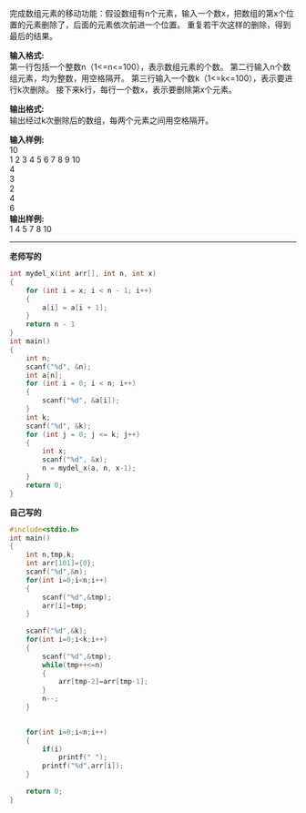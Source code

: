 完成数组元素的移动功能：假设数组有n个元素，输入一个数x，把数组的第x个位置的元素删除了，后面的元素依次前进一个位置。
重复若干次这样的删除，得到最后的结果。

**输入格式:**  
第一行包括一个整数n（1<=n<=100），表示数组元素的个数。
第二行输入n个数组元素，均为整数，用空格隔开。
第三行输入一个数k（1<=k<=100），表示要进行k次删除。
接下来k行，每行一个数x，表示要删除第x个元素。

**输出格式:**  
输出经过k次删除后的数组，每两个元素之间用空格隔开。  
  
**输入样例:**  
10  
1 2 3 4 5 6 7 8 9 10  
4  
3  
2  
4  
6  
**输出样例:**  
1 4 5 7 8 10  

---
**老师写的**
```c
int mydel_x(int arr[], int n, int x)
{
    for (int i = x; i < n - 1; i++)
    {
        a[i] = a[i + 1];
    }
    return n - 1
}
int main()
{
    int n;
    scanf("%d", &n);
    int a[n];
    for (int i = 0; i < n; i++)
    {
        scanf("%d", &a[i]);
    }
    int k;
    scanf("%d", &k);
    for (int j = 0; j <= k; j++)
    {
        int x;
        scanf("%d", &x);
        n = mydel_x(a, n, x-1);
    }
    return 0;
}
```
**自己写的**
```c
#include<stdio.h>
int main()
{
    int n,tmp,k;
    int arr[101]={0};
    scanf("%d",&n);
    for(int i=0;i<n;i++)
    {
        scanf("%d",&tmp);
        arr[i]=tmp;
    }
    
    scanf("%d",&k);
    for(int i=0;i<k;i++)
    {
        scanf("%d",&tmp);
        while(tmp++<=n)
        {
            arr[tmp-2]=arr[tmp-1];
        }
        n--;
    }

    
    for(int i=0;i<n;i++)
    {
        if(i)
            printf(" ");
        printf("%d",arr[i]);
    }
    
    return 0;
}
```
